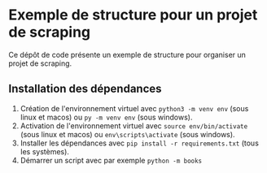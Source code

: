 # Exemple de structure pour un projet de scraping

Ce dépôt de code présente un exemple de structure pour organiser 
un projet de scraping.

## Installation des dépendances

1. Création de l'environnement virtuel avec `python3 -m venv env` (sous linux et macos) ou `py -m venv env` (sous windows).
2. Activation de l'environnement virtuel avec `source env/bin/activate` (sous linux et macos) ou `env\scripts\activate` (sous windows).
3. Installer les dépendances avec `pip install -r requirements.txt` (tous les systèmes).
4. Démarrer un script avec par exemple `python -m books`